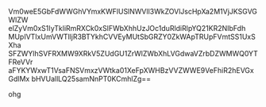 Vm0weE5GbFdWWGhVYmxKWFlUSlNWVll3WkZOVlJscHpXa2M1VjJKSGVGWlZW
elZyVm0xS1IyTkliRmRXCk0xSlFWbXhhUzJOc1duRldiRlpYQ21KR2NIbFdh
MUpIVTIxUmVWTlljR3BTYkhCVVEyMUtSbGRZY0ZkWApTRUpFVmtSS1UxSXha
SFZWYlhSVFRXMW9XRkV5ZUdGU1ZrWlZWbXhLVGdwaVZrbDZWMWQ0YTFReVVr
aFYKYWxwT1VsaFNSVmxzVWtka01XeFpXWHBzVVZWWE9VeFhiR2hEVGxGdlMx
bHVUallLQ25samNnPT0KCmhlZg==

ohg